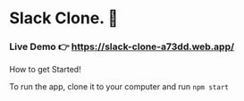 # Slack Clone. 🚀 

### Live Demo 👉  https://slack-clone-a73dd.web.app/



How to get Started!

To run the app, clone it to your computer and run `npm start`




